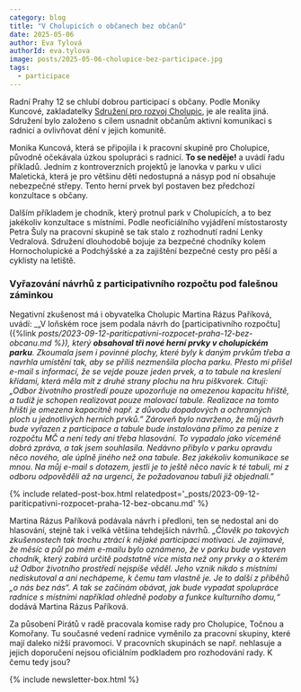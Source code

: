 ```yaml
---
category: blog
title: "V Cholupicích o občanech bez občanů"
date: 2025-05-06
author: Eva Tylová
authorId: eva.tylova
image: posts/2025-05-06-cholupice-bez-participace.jpg
tags:
  - participace
---
```


Radní Prahy 12 se chlubí dobrou participací s občany. Podle Moniky Kuncové, zakladatelky [Sdružení pro rozvoj Cholupic](https://www.zitcholupice.cz), je ale realita jiná. Sdružení bylo založeno s cílem usnadnit občanům aktivní komunikaci s radnicí a ovlivňovat dění v jejich komunitě.

Monika Kuncová, která se připojila i k pracovní skupině pro Cholupice, původně očekávala úzkou spolupráci s radnicí. **To se neděje!** a uvádí řadu příkladů. Jedním z kontroverzních projektů je lanovka v parku v ulici Maletická, která je pro většinu dětí nedostupná a násyp pod ní obsahuje nebezpečné střepy. Tento herní prvek byl postaven bez předchozí konzultace s občany.

Dalším příkladem je chodník, který protnul park v Cholupicích, a to bez jakékoliv konzultace s místními. Podle neoficiálního vyjádření místostarosty Petra Šuly na pracovní skupině se tak stalo z rozhodnutí radní Lenky Vedralová. Sdružení dlouhodobě bojuje za bezpečné chodníky kolem Hornocholupické a Podchýšské a za zajištění bezpečné cesty pro pěší a cyklisty na letiště.

### Vyřazování návrhů z participativního rozpočtu pod falešnou záminkou

Negativní zkušenost má i obyvatelka Cholupic Martina Rázus Paříková, uvádí: _„V loňském roce jsem podala návrh do [participativního rozpočtu]({%link _posts/2023-09-12-pariticpativni-rozpocet-praha-12-bez-obcanu.md %}), který **obsahoval tři nové herní prvky v cholupickém parku**. Zkoumala jsem i povinné plochy, které byly k daným prvkům třeba a navrhla umístění tak, aby se příliš nezmenšila plocha parku. Přesto mi přišel e-mail s informací, že se vejde pouze jeden prvek, a to tabule na kreslení křídami, která měla mít z druhé strany plochu na hru piškvorek. Cituji: „Odbor životního prostředí pouze upozorňuje na omezenou kapacitu hřiště, a tudíž je schopen realizovat pouze malovací tabule. Realizace na tomto hřišti je omezena kapacitně např. z důvodu dopadových a ochranných ploch u jednotlivých herních prvků.” Zároveň bylo navrženo, že můj návrh bude vyřazen z participace a tabule bude instalována přímo za peníze z rozpočtu MČ a není tedy ani třeba hlasování. To vypadalo jako víceméně dobrá zpráva, a tak jsem souhlasila. Nedávno přibylo v parku opravdu něco nového, ale úplně jiného než ona tabule. Bez jakékoliv komunikace se mnou. Na můj e-mail s dotazem, jestli je to ještě něco navíc k té tabuli, mi z odboru odpověděli až na urgenci, že požadovanou tabuli již objednali.”_

{% include related-post-box.html relatedpost='_posts/2023-09-12-pariticpativni-rozpocet-praha-12-bez-obcanu.md' %}

Martina Rázus Paříková podávala návrh i předloni, ten se nedostal ani do hlasování, stejně tak i velká většina tehdejších návrhů. _„Člověk po takových zkušenostech tak trochu ztrácí k nějaké participaci motivaci. Je zajímavé, že měsíc a půl po mém e-mailu bylo oznámeno, že v parku bude vystaven chodník, který zabírá určitě podstatně více místa než ony prvky a o kterém už Odbor životního prostředí nejspíše věděl. Jeho vznik nikdo s místními nediskutoval a ani nechápeme, k čemu tam vlastně je. Je to další z příběhů „o nás bez nás“. A tak se začínám obávat, jak bude vypadat spolupráce radnice s místními například ohledně podoby a funkce kulturního domu,“_ dodává Martina Rázus Paříková. 

Za působení Pirátů v radě pracovala komise rady pro Cholupice, Točnou a Komořany. Tu současné vedení radnice vyměnilo za pracovní skupiny, které mají daleko nižší pravomoci. V pracovních skupinách se např. nehlasuje a jejich doporučení nejsou oficiálním podkladem pro rozhodování rady. K čemu tedy jsou?

{% include newsletter-box.html %}
